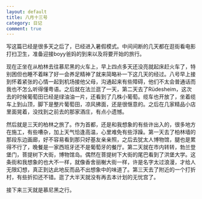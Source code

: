 ```yaml
---
layout: default
title: 八月十三号
category: 日记
comment: true
---
```

写这篇已经是很多天之后了，已经进入暑假模式。中间间断的几天都在逛街看电影打扫卫生，准备迎接boyy爸妈的到来以及将要开始的旅行。

现在正坐在从柏林去往慕尼黑的火车上，早上四点多天还没亮就起床赶火车了，特别困但也睡不着眯了好一会养足精神了就来简略补一下这几天的经过。八号早上接到怀着紧张的心情一起到机场接他父母，沟通起来有些障碍，他们不太会普通话而我也不怎么听得懂粤语。之后就在法兰逛了一天，第二天去了Rüdesheim，这次去的时候葡萄田已经是绿油油一片，还看到了几株小葡萄。缆车也开放了，坐着缆车上到山顶，脚下是整片葡萄田，凉风拂面，还是很惬意的。之后在几家精品小店里面晃着，没找到之前去的那家酒庄，有点小遗憾。

然后就是三天的柏林之旅了。作为首都，还是和我想象的有些许出入的，很多地方在施工，有些嘈杂，加上天气恰逢高温，心里难免有些浮躁。第一天去了柏林墙的那段东边画廊，好不容易看到那只好基友亲亲照，之后去犹太人博物馆，腿也是累得不行了，晚餐是一家西班牙还不是葡萄牙的餐厅。第二天就在市内转转，勃兰登堡门，菩提树下大街，博物馆岛。偶然在菩提树下大街的尾巴看到了洪堡大学。这条街和我想象的也大不一样，就像香舍丽榭大街一样，许是名字太过浪漫，才给人无限幻想，真正到达此地反而品不出想象中的味道了。第三天去了附近的一个打折村，有些折扣还不错。逛了大半天就没有再去本计划的无忧宫了。

接下来三天就是慕尼黑之行。
